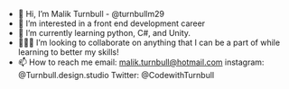 - 👋 Hi, I’m Malik Turnbull - @turnbullm29
- 👀 I’m interested in a front end development career
- 🌱 I’m currently learning python, C#, and Unity. 
- 👨🏾‍💻 I’m looking to collaborate on anything that I can be a part of while learning to better my skills!
- 📫 How to reach me
  email: malik.turnbull@hotmail.com
  instagram: @Turnbull.design.studio
  Twitter: @CodewithTurnbull

<!---
turnbullm29/turnbullm29 is a ✨ special ✨ repository because its `README.md` (this file) appears on your GitHub profile.
You can click the Preview link to take a look at your changes.
--->
